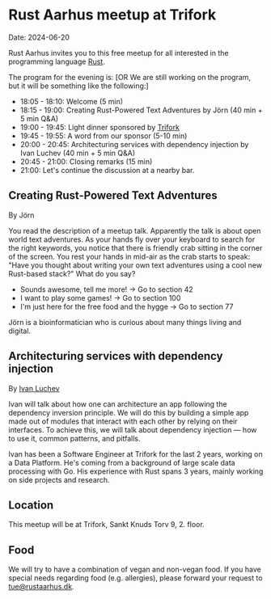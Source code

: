 # Rust Aarhus meetup at Trifork

Date: 2024-06-20

Rust Aarhus invites you to this free meetup for all interested in the programming language [Rust].

The program for the evening is:
[OR   We are still working on the program, but it will be something like the following:]

- 18:05 - 18:10: Welcome (5 min)
- 18:15 - 19:00: Creating Rust-Powered Text Adventures by Jörn (40 min + 5 min Q&A)
- 19:00 - 19:45: Light dinner sponsored by [Trifork]
- 19:45 - 19:55: A word from our sponsor (5-10 min)
- 20:00 - 20:45: Architecturing services with dependency injection by Ivan Luchev (40 min + 5 min Q&A)
- 20:45 - 21:00: Closing remarks (15 min)
- 21:00: Let's continue the discussion at a nearby bar.


## Creating Rust-Powered Text Adventures

By Jörn

You read the description of a meetup talk. Apparently the talk is about open world text adventures. As your hands fly over your keyboard to search for the right keywords, you notice that there is friendly crab sitting in the corner of the screen. You rest your hands in mid-air as the crab starts to speak: "Have you thought about writing your own text adventures using a cool new Rust-based stack?" What do you say?

* Sounds awesome, tell me more! -> Go to section 42
* I want to play some games! -> Go to section 100
* I'm just here for the free food and the hygge -> Go to section 77


Jörn is a bioinformatician who is curious about many things living and digital.


## Architecturing services with dependency injection

By [Ivan Luchev][il]

Ivan will talk about how one can architecture an app following the dependency inversion principle. We will do this by building a simple app made out of modules that interact with each other by relying on their interfaces. To achieve this, we will talk about dependency injection — how to use it, common patterns, and pitfalls.

Ivan has been a Software Engineer at Trifork for the last 2 years, working on a Data Platform. He's coming from a background of large scale data processing with Go. His experience with Rust spans 3 years, mainly working on side projects and research.


## Location
This meetup will be at Trifork, Sankt Knuds Torv 9, 2. floor.

## Food
We will try to have a combination of vegan and non-vegan food. If you have special needs regarding food (e.g. allergies), please forward your request to tue@rustaarhus.dk.


[rust]: https://www.rust-lang.org/
[il]: https://github.com/luchev
[trifork]: https://trifork.com/